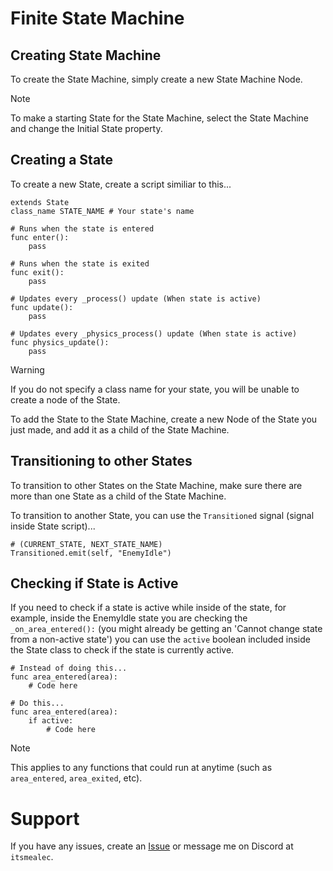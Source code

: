 # Finite State Machine

## Creating State Machine

To create the State Machine, simply create a new State Machine Node.

> [!NOTE]
> To make a starting State for the State Machine, select the State Machine and change the Initial State property.

## Creating a State

To create a new State, create a script similiar to this...

```gdscript
extends State
class_name STATE_NAME # Your state's name

# Runs when the state is entered
func enter():
	pass

# Runs when the state is exited
func exit():
	pass

# Updates every _process() update (When state is active)
func update():
	pass

# Updates every _physics_process() update (When state is active)
func physics_update():
	pass
```

> [!WARNING]
> If you do not specify a class name for your state, you will be unable to create a node of the State.

To add the State to the State Machine, create a new Node of the State you just made, and add it as a child of the State Machine.

## Transitioning to other States

To transition to other States on the State Machine, make sure there are more than one State as a child of the State Machine.

To transition to another State, you can use the `Transitioned` signal (signal inside State script)...

```gdscript
# (CURRENT_STATE, NEXT_STATE_NAME)
Transitioned.emit(self, "EnemyIdle")
```

## Checking if State is Active

If you need to check if a state is active while inside of the state, for example, inside the EnemyIdle state you are checking the `_on_area_entered():` (you might already be getting an 'Cannot change state from a non-active state') you can use the `active` boolean included inside the State class to check if the state is currently active.

```gdscript
# Instead of doing this...
func area_entered(area):
	# Code here

# Do this...
func area_entered(area):
	if active:
		# Code here
```

> [!NOTE]
> This applies to any functions that could run at anytime (such as `area_entered`, `area_exited`, etc).

# Support

If you have any issues, create an [Issue](https://github.com/AlecSouthward/State-Machine/issues/new) or message me on Discord at `itsmealec`.
